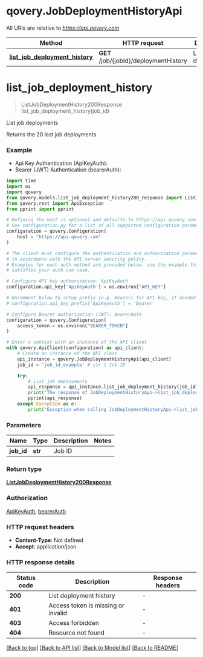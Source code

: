 # qovery.JobDeploymentHistoryApi

All URIs are relative to *https://api.qovery.com*

Method | HTTP request | Description
------------- | ------------- | -------------
[**list_job_deployment_history**](JobDeploymentHistoryApi.md#list_job_deployment_history) | **GET** /job/{jobId}/deploymentHistory | List job deployments


# **list_job_deployment_history**
> ListJobDeploymentHistory200Response list_job_deployment_history(job_id)

List job deployments

Returns the 20 last job deployments

### Example

* Api Key Authentication (ApiKeyAuth):
* Bearer (JWT) Authentication (bearerAuth):
```python
import time
import os
import qovery
from qovery.models.list_job_deployment_history200_response import ListJobDeploymentHistory200Response
from qovery.rest import ApiException
from pprint import pprint

# Defining the host is optional and defaults to https://api.qovery.com
# See configuration.py for a list of all supported configuration parameters.
configuration = qovery.Configuration(
    host = "https://api.qovery.com"
)

# The client must configure the authentication and authorization parameters
# in accordance with the API server security policy.
# Examples for each auth method are provided below, use the example that
# satisfies your auth use case.

# Configure API key authorization: ApiKeyAuth
configuration.api_key['ApiKeyAuth'] = os.environ["API_KEY"]

# Uncomment below to setup prefix (e.g. Bearer) for API key, if needed
# configuration.api_key_prefix['ApiKeyAuth'] = 'Bearer'

# Configure Bearer authorization (JWT): bearerAuth
configuration = qovery.Configuration(
    access_token = os.environ["BEARER_TOKEN"]
)

# Enter a context with an instance of the API client
with qovery.ApiClient(configuration) as api_client:
    # Create an instance of the API class
    api_instance = qovery.JobDeploymentHistoryApi(api_client)
    job_id = 'job_id_example' # str | Job ID

    try:
        # List job deployments
        api_response = api_instance.list_job_deployment_history(job_id)
        print("The response of JobDeploymentHistoryApi->list_job_deployment_history:\n")
        pprint(api_response)
    except Exception as e:
        print("Exception when calling JobDeploymentHistoryApi->list_job_deployment_history: %s\n" % e)
```



### Parameters

Name | Type | Description  | Notes
------------- | ------------- | ------------- | -------------
 **job_id** | **str**| Job ID | 

### Return type

[**ListJobDeploymentHistory200Response**](ListJobDeploymentHistory200Response.md)

### Authorization

[ApiKeyAuth](../README.md#ApiKeyAuth), [bearerAuth](../README.md#bearerAuth)

### HTTP request headers

 - **Content-Type**: Not defined
 - **Accept**: application/json

### HTTP response details
| Status code | Description | Response headers |
|-------------|-------------|------------------|
**200** | List deployment history |  -  |
**401** | Access token is missing or invalid |  -  |
**403** | Access forbidden |  -  |
**404** | Resource not found |  -  |

[[Back to top]](#) [[Back to API list]](../README.md#documentation-for-api-endpoints) [[Back to Model list]](../README.md#documentation-for-models) [[Back to README]](../README.md)

